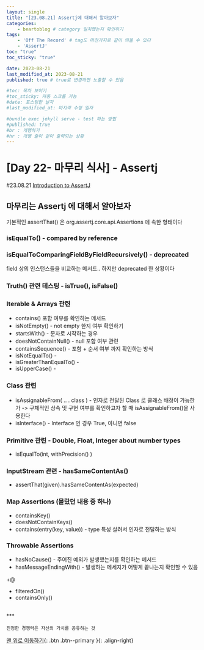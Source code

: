 ```yaml
---
layout: single
title: "[23.08.21] Assertj에 대해서 알아보자"
categories:
    - beartoblog # category 일치했는지 확인하기 
tags:
    - 'Off The Record' # tag도 마찬가지로 같이 띄울 수 있다 
    - 'AssertJ'
toc: "true"
toc_sticky: "true"

date: 2023-08-21
last_modified_at: 2023-08-21
published: true # true로 변경하면 노출할 수 있음 

#toc: 목차 보이기 
#toc_sticky: 자동 스크롤 가능 
#date: 포스팅한 날자 
#last_modified_at: 마지막 수정 일자 

#bundle exec jekyll serve - test 하는 방법 
#published: true
#br : 개행하기 
#hr : 개행 줄이 같이 출력되는 상황 
---
```

# [Day 22- 마무리 식사] - Assertj
#23.08.21
[Introduction to AssertJ](https://www.baeldung.com/introduction-to-assertj)

## 마무리는 Assertj 에 대해서 알아보자 
기본적인 assertThat() 은 org.assertj.core.api.Assertions 에 속한 형태이다

### isEqualTo() - compared by reference
### isEqualToComparingFieldByFieldRecursively() - deprecated
field 상의 인스턴스들을 비교하는 메서드.. 하지만 deprecated 한 상황이다 


### Truth() 관련 테스팅 - isTrue(), isFalse()
### Iterable & Arrays 관련
- contains() 포함 여부를 확인하는 메서드
- isNotEmpty() - not empty 한지 여부 확인하기 
- startsWith() - 문자로 시작하는 경우 
- doesNotContainNull() - null 포함 여부 관련
- containsSequence() - 포함 + 순서 여부 까지 확인하는 방식 
- isNotEqualTo() - 
- isGreaterThanEqualTo() - 
- isUpperCase() - 

### Class 관련
- isAssignableFrom( .. . class ) - 인자로 전달된 Class 로 클래스 배정이 가능한가
  -> 구체적인 상속 및 구현 여부를 확인하고자 할 때 isAssignableFrom()을 사용한다 
- isInterface() - Interface 인 경우 True, 아니면 false

### Primitive 관련  - Double, Float, Integer about number types
- isEqualTo(int, withPrecision() )

### InputStream 관련 - hasSameContentAs()
- assertThat(given).hasSameContentAs(expected)

### Map Assertions (몰랐던 내용 중 하나) 
- containsKey()
- doesNotContainKeys()
- contains(entry(key, value)) - type 특성 살려서 인자로 전달하는 방식

### Throwable Assertions
- hasNoCause() - 주어진 예외가 발생했는지를 확인하는 메서드 
- hasMessageEndingWith() - 발생하는 메세지가 어떻게 끝나는지 확인할 수 있음 

+@ 
- filteredOn()
- containsOnly()



<br>
***
    
    진정한 경쟁력은 자신의 가치를 공유하는 것


[맨 위로 이동하기](#){: .btn .btn--primary }{: .align-right}